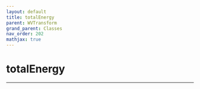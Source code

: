```yaml
---
layout: default
title: totalEnergy
parent: WVTransform
grand_parent: Classes
nav_order: 202
mathjax: true
---
```


#  totalEnergy




---

